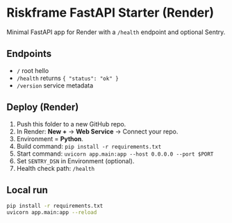 
# Riskframe FastAPI Starter (Render)

Minimal FastAPI app for Render with a `/health` endpoint and optional Sentry.

## Endpoints
- `/` root hello
- `/health` returns `{ "status": "ok" }`
- `/version` service metadata

## Deploy (Render)
1. Push this folder to a new GitHub repo.
2. In Render: **New +** → **Web Service** → Connect your repo.
3. Environment = **Python**.
4. Build command: `pip install -r requirements.txt`
5. Start command: `uvicorn app.main:app --host 0.0.0.0 --port $PORT`
6. Set `SENTRY_DSN` in Environment (optional).
7. Health check path: `/health`

## Local run
```bash
pip install -r requirements.txt
uvicorn app.main:app --reload
```
